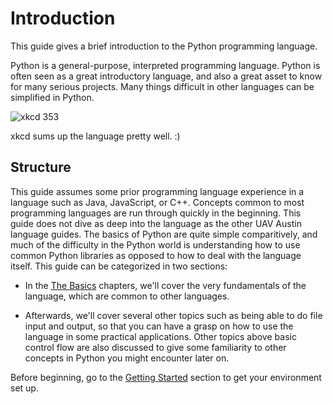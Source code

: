 # Introduction

This guide gives a brief introduction to the Python programming language.

Python is a general-purpose, interpreted programming language. Python is often
seen as a great introductory language, and also a great asset to know for many
serious projects. Many things difficult in other languages can be simplified in
Python.

![xkcd 353](https://imgs.xkcd.com/comics/python.png)

xkcd sums up the language pretty well. :)

## Structure

This guide assumes some prior programming language experience in a language
such as Java, JavaScript, or C++. Concepts common to most programming languages
are run through quickly in the beginning. This guide does not dive as deep into
the language as the other UAV Austin language guides. The basics of Python are
quite simple comparitively, and much of the difficulty in the Python world is
understanding how to use common Python libraries as opposed to how to deal with
the language itself. This guide can be categorized in two sections:

- In the [The Basics](the-basics/index.html) chapters, we'll cover the very
  fundamentals of the language, which are common to other languages.

- Afterwards, we'll cover several other topics such as being able to do file
  input and output, so that you can have a grasp on how to use the language in
  some practical applications. Other topics above basic control flow are also
  discussed to give some familiarity to other concepts in Python you might
  encounter later on.

Before beginning, go to the [Getting Started](getting-started/index.html)
section to get your environment set up.
